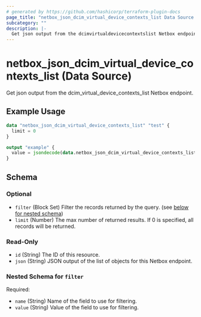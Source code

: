 ```yaml
---
# generated by https://github.com/hashicorp/terraform-plugin-docs
page_title: "netbox_json_dcim_virtual_device_contexts_list Data Source - terraform-provider-netbox"
subcategory: ""
description: |-
  Get json output from the dcimvirtualdevicecontextslist Netbox endpoint.
---
```


# netbox_json_dcim_virtual_device_contexts_list (Data Source)

Get json output from the dcim_virtual_device_contexts_list Netbox endpoint.

## Example Usage

```terraform
data "netbox_json_dcim_virtual_device_contexts_list" "test" {
  limit = 0
}

output "example" {
  value = jsondecode(data.netbox_json_dcim_virtual_device_contexts_list.test.json)
}
```

<!-- schema generated by tfplugindocs -->
## Schema

### Optional

- `filter` (Block Set) Filter the records returned by the query. (see [below for nested schema](#nestedblock--filter))
- `limit` (Number) The max number of returned results. If 0 is specified, all records will be returned.

### Read-Only

- `id` (String) The ID of this resource.
- `json` (String) JSON output of the list of objects for this Netbox endpoint.

<a id="nestedblock--filter"></a>
### Nested Schema for `filter`

Required:

- `name` (String) Name of the field to use for filtering.
- `value` (String) Value of the field to use for filtering.


